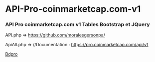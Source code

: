 # API-Pro-coinmarketcap.com-v1

<h3>API Pro coinmarketcap.com v1 Tables Bootstrap et JQuery</h3>

API.php => https://github.com/moralesgersonpa/

ApiAll.php => //Documentation  : https://pro.coinmarketcap.com/api/v1

<a href='http://bdpro30.free.fr/'>Bdpro</a>

